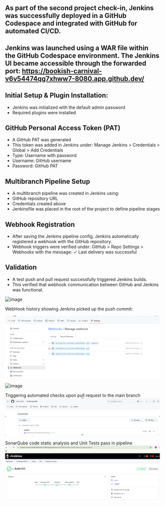 ## As part of the second project check-in, Jenkins was successfully deployed in a GitHub Codespace and integrated with GitHub for automated CI/CD.

## Jenkins was launched using a WAR file within the GitHub Codespace environment. The Jenkins UI became accessible through the forwarded port: https://bookish-carnival-v6v54474qg7xhww7-8080.app.github.dev/

## Initial Setup & Plugin Installation: 
- Jenkins was initialized with the default admin password
- Required plugins were installed

## GitHub Personal Access Token (PAT)
- A GitHub PAT was generated 
- This token was added in Jenkins under: Manage Jenkins > Credentials > Global > Add Credentials
- Type: Username with password
- Username: GitHub username
- Password: GitHub PAT

## Multibranch Pipeline Setup
- A multibranch pipeline was created in Jenkins using:
- GitHub repository URL 
- Credentials created above
- Jenkinsfile was placed in the root of the project to define pipeline stages

## Webhook Registration
- After saving the Jenkins pipeline config, Jenkins automatically registered a webhook with the GitHub repository.
- Webhook triggers were verified under: GitHub > Repo Settings > Webhooks with the message: ✓ Last delivery was successful

## Validation
- A test push and pull request successfully triggered Jenkins builds.
- This verified that webhook communication between GitHub and Jenkins was functional.


![image](https://github.com/user-attachments/assets/3b06020a-2863-4c39-b2b6-a8018424d7ab)


WebHook history showing Jenkins picked up the push commit:

![](./Screenshots/jj-jenkins-webhook.png)

![image](https://github.com/user-attachments/assets/adc0aa91-0403-4aef-a560-f0ecc807fff0)



Triggering automated checks upon pull request to the main branch
![](./Screenshots/triggerAUto%20(1).png)


SonarQube code static analysis and Unit Tests pass in pipeline
![](./Screenshots/sonarQube.png)
